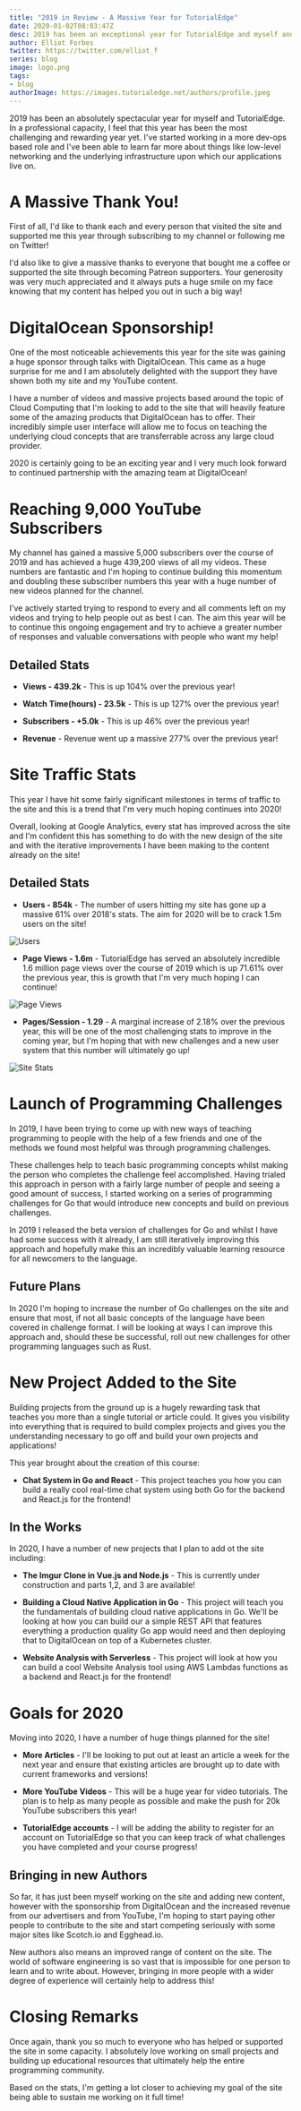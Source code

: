 ```yaml
---
title: "2019 in Review - A Massive Year for TutorialEdge"
date: 2020-01-02T08:03:47Z
desc: 2019 has been an exceptional year for TutorialEdge and myself and in this post I cover all the things that have happened in 2019!
author: Elliot Forbes
twitter: https://twitter.com/elliot_f
series: blog
image: logo.png
tags:
- blog
authorImage: https://images.tutorialedge.net/authors/profile.jpeg
---
```


2019 has been an absolutely spectacular year for myself and TutorialEdge. In a professional capacity, I feel that this year has been the most challenging and rewarding year yet. I've started working in a more dev-ops based role and I've been able to learn far more about things like low-level networking and the underlying infrastructure upon which our applications live on.

# A Massive Thank You!

First of all, I'd like to thank each and every person that visited the site and supported me this year through subscribing to my channel or following me on Twitter! 

I'd also like to give a massive thanks to everyone that bought me a coffee or supported the site through becoming Patreon supporters. Your generosity was very much appreciated and it always puts a huge smile on my face knowing that my content has helped you out in such a big way!

# DigitalOcean Sponsorship!

One of the most noticeable achievements this year for the site was gaining a huge sponsor through talks with DigitalOcean. This came as a huge surprise for me and I am absolutely delighted with the support they have shown both my site and my YouTube content. 

I have a number of videos and massive projects based around the topic of Cloud Computing that I'm looking to add to the site that will heavily feature some of the amazing products that DigitalOcean has to offer. Their incredibly simple user interface will allow me to focus on teaching the underlying cloud concepts that are transferrable across any large cloud provider.  

2020 is certainly going to be an exciting year and I very much look forward to continued partnership with the amazing team at DigitalOcean!

# Reaching 9,000 YouTube Subscribers

My channel has gained a massive 5,000 subscribers over the course of 2019 and has achieved a huge 439,200 views of all my videos. These numbers are fantastic and I'm hoping to continue building this momentum and doubling these subscriber numbers this year with a huge number of new videos planned for the channel.

I've actively started trying to respond to every and all comments left on my videos and trying to help people out as best I can. The aim this year will be to continue this ongoing engagement and try to achieve a greater number of responses and valuable conversations with people who want my help!

## Detailed Stats

* **Views - 439.2k** - This is up 104% over the previous year!

* **Watch Time(hours) - 23.5k** - This is up 127% over the previous year!

* **Subscribers - +5.0k** - This is up 46% over the previous year!

* **Revenue** - Revenue went up a massive 277% over the previous year! 

# Site Traffic Stats

This year I have hit some fairly significant milestones in terms of traffic to the site and this is a trend that I'm very much hoping continues into 2020! 

Overall, looking at Google Analytics, every stat has improved across the site and I'm confident this has something to do with the new design of the site and with the iterative improvements I have been making to the content already on the site!

## Detailed Stats

* **Users - 854k** - The number of users hitting my site has gone up a massive 61% over 2018's stats. The aim for 2020 will be to crack 1.5m users on the site!

![Users](https://images.tutorialedge.net/images/blog/users.png)

* **Page Views - 1.6m** - TutorialEdge has served an absolutely incredible 1.6 million page views over the course of 2019 which is up 71.61% over the previous year, this is growth that I'm very much hoping I can continue!

![Page Views](https://images.tutorialedge.net/images/blog/page-views.png)

* **Pages/Session - 1.29** - A marginal increase of 2.18% over the previous year, this will be one of the most challenging stats to improve in the coming year, but I'm hoping that with new challenges and a new user system that this number will ultimately go up!

![Site Stats](https://images.tutorialedge.net/images/blog/site-stats.png)

# Launch of Programming Challenges

In 2019, I have been trying to come up with new ways of teaching programming to people with the help of a few friends and one of the methods we found most helpful was through programming challenges. 

These challenges help to teach basic programming concepts whilst making the person who completes the challenge feel accomplished. Having trialed this approach in person with a fairly large number of people and seeing a good amount of success, I started working on a series of programming challenges for Go that would introduce new concepts and build on previous challenges. 

In 2019 I released the beta version of challenges for Go and whilst I have had some success with it already, I am still iteratively improving this approach and hopefully make this an incredibly valuable learning resource for all newcomers to the language.

## Future Plans

In 2020 I'm hoping to increase the number of Go challenges on the site and ensure that most, if not all basic concepts of the language have been covered in challenge format. I will be looking at ways I can improve this approach and, should these be successful, roll out new challenges for other programming languages such as Rust.

# New Project Added to the Site

Building projects from the ground up is a hugely rewarding task that teaches you more than a single tutorial or article could. It gives you visibility into everything that is required to build complex projects and gives you the understanding necessary to go off and build your own projects and applications!

This year brought about the creation of this course:

* **Chat System in Go and React** - This project teaches you how you can build a really cool real-time chat system using both Go for the backend and React.js for the frontend!

## In the Works

In 2020, I have a number of new projects that I plan to add ot the site including:

* **The Imgur Clone in Vue.js and Node.js** - This is currently under construction and parts 1,2, and 3 are available!

* **Building a Cloud Native Application in Go** - This project will teach you the fundamentals of building cloud native applications in Go. We'll be looking at how you can build our a simple REST API that features everything a production quality Go app would need and then deploying that to DigitalOcean on top of a Kubernetes cluster.

* **Website Analysis with Serverless** - This project will look at how you can build a cool Website Analysis tool using AWS Lambdas functions as a backend and React.js for the frontend! 

# Goals for 2020

Moving into 2020, I have a number of huge things planned for the site!

* **More Articles** - I'll be looking to put out at least an article a week for the next year and ensure that existing articles are brought up to date with current frameworks and versions!

* **More YouTube Videos** - This will be a huge year for video tutorials. The plan is to help as many people as possible and make the push for 20k YouTube subscribers this year!

* **TutorialEdge accounts** - I will be adding the ability to register for an account on TutorialEdge so that you can keep track of what challenges you have completed and your course progress! 

## Bringing in new Authors

So far, it has just been myself working on the site and adding new content, however with the sponsorship from DigitalOcean and the increased revenue from our advertisers and from YouTube, I'm hoping to start paying other people to contribute to the site and start competing seriously with some major sites like Scotch.io and Egghead.io.

New authors also means an improved range of content on the site. The world of software engineering is so vast that is impossible for one person to learn and to write about. However, bringing in more people with a wider degree of experience will certainly help to address this!

# Closing Remarks

Once again, thank you so much to everyone who has helped or supported the site in some capacity. I absolutely love working on small projects and building up educational resources that ultimately help the entire programming community.

Based on the stats, I'm getting a lot closer to achieving my goal of the site being able to sustain me working on it full time!